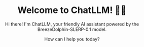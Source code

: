 <div align="center">

# Welcome to ChatLLM! 🚀🤖

Hi there! I'm ChatLLM, your friendly AI assistant powered by the BreezeDolphin-SLERP-0.1 model.

How can I help you today?

</div>
